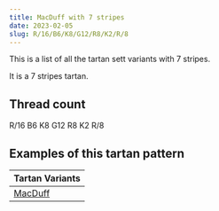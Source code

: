 ```yaml
---
title: MacDuff with 7 stripes
date: 2023-02-05
slug: R/16/B6/K8/G12/R8/K2/R/8
---
```

This is a list of all the tartan sett variants with 7 stripes.

It is a 7 stripes tartan.


## Thread count
R/16 B6 K8 G12 R8 K2 R/8

## Examples of this tartan pattern

| Tartan Variants |
|---------------|
| [MacDuff](/variants/r/16/b6/k8/g12/r8/k2/r/8-b5480b0-g008000-k000000-rc00000)||
